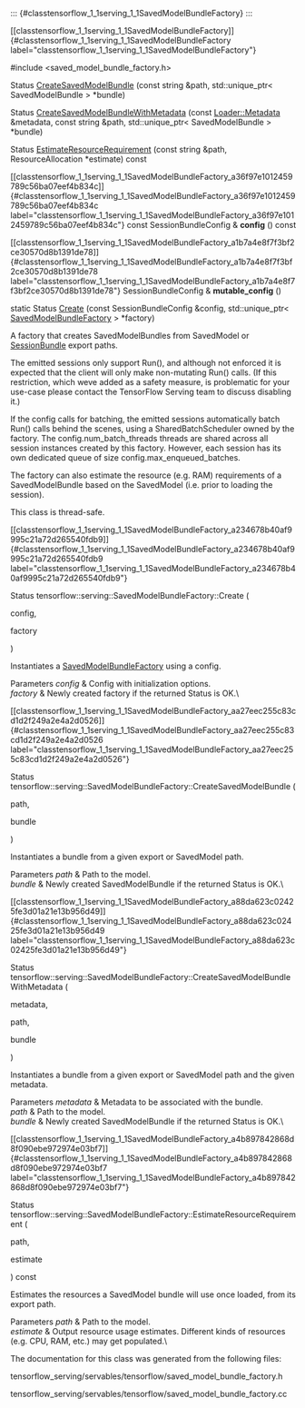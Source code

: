 ::: {#classtensorflow_1_1serving_1_1SavedModelBundleFactory}
:::

[\[classtensorflow\_1\_1serving\_1\_1SavedModelBundleFactory\]]{#classtensorflow_1_1serving_1_1SavedModelBundleFactory
label="classtensorflow_1_1serving_1_1SavedModelBundleFactory"}

\#include $<$saved\_model\_bundle\_factory.h$>$

Status
[CreateSavedModelBundle](#classtensorflow_1_1serving_1_1SavedModelBundleFactory_aa27eec255c83cd1d2f249a2e4a2d0526)
(const string &path, std::unique\_ptr$<$ SavedModelBundle $>$
$\ast$bundle)

Status
[CreateSavedModelBundleWithMetadata](#classtensorflow_1_1serving_1_1SavedModelBundleFactory_a88da623c02425fe3d01a21e13b956d49)
(const
[Loader::Metadata](#structtensorflow_1_1serving_1_1Loader_1_1Metadata)
&metadata, const string &path, std::unique\_ptr$<$ SavedModelBundle $>$
$\ast$bundle)

Status
[EstimateResourceRequirement](#classtensorflow_1_1serving_1_1SavedModelBundleFactory_a4b897842868d8f090ebe972974e03bf7)
(const string &path, ResourceAllocation $\ast$estimate) const

[\[classtensorflow\_1\_1serving\_1\_1SavedModelBundleFactory\_a36f97e1012459789c56ba07eef4b834c\]]{#classtensorflow_1_1serving_1_1SavedModelBundleFactory_a36f97e1012459789c56ba07eef4b834c
label="classtensorflow_1_1serving_1_1SavedModelBundleFactory_a36f97e1012459789c56ba07eef4b834c"}
const SessionBundleConfig & **config** () const

[\[classtensorflow\_1\_1serving\_1\_1SavedModelBundleFactory\_a1b7a4e8f7f3bf2ce30570d8b1391de78\]]{#classtensorflow_1_1serving_1_1SavedModelBundleFactory_a1b7a4e8f7f3bf2ce30570d8b1391de78
label="classtensorflow_1_1serving_1_1SavedModelBundleFactory_a1b7a4e8f7f3bf2ce30570d8b1391de78"}
SessionBundleConfig & **mutable\_config** ()

static Status
[Create](#classtensorflow_1_1serving_1_1SavedModelBundleFactory_a234678b40af9995c21a72d265540fdb9)
(const SessionBundleConfig &config, std::unique\_ptr$<$
[SavedModelBundleFactory](#classtensorflow_1_1serving_1_1SavedModelBundleFactory)
$>$ $\ast$factory)

A factory that creates SavedModelBundles from SavedModel or
[SessionBundle](#structtensorflow_1_1serving_1_1SessionBundle) export
paths.

The emitted sessions only support Run(), and although not enforced it is
expected that the client will only make non-mutating Run() calls. (If
this restriction, which weve added as a safety measure, is problematic
for your use-case please contact the TensorFlow Serving team to discuss
disabling it.)

If the config calls for batching, the emitted sessions automatically
batch Run() calls behind the scenes, using a SharedBatchScheduler owned
by the factory. The config.num\_batch\_threads threads are shared across
all session instances created by this factory. However, each session has
its own dedicated queue of size config.max\_enqueued\_batches.

The factory can also estimate the resource (e.g. RAM) requirements of a
SavedModelBundle based on the SavedModel (i.e. prior to loading the
session).

This class is thread-safe.

[\[classtensorflow\_1\_1serving\_1\_1SavedModelBundleFactory\_a234678b40af9995c21a72d265540fdb9\]]{#classtensorflow_1_1serving_1_1SavedModelBundleFactory_a234678b40af9995c21a72d265540fdb9
label="classtensorflow_1_1serving_1_1SavedModelBundleFactory_a234678b40af9995c21a72d265540fdb9"}

Status tensorflow::serving::SavedModelBundleFactory::Create (

config,

factory

)

Instantiates a
[SavedModelBundleFactory](#classtensorflow_1_1serving_1_1SavedModelBundleFactory)
using a config.

Parameters *config* & Config with initialization options.\
*factory* & Newly created factory if the returned Status is OK.\

[\[classtensorflow\_1\_1serving\_1\_1SavedModelBundleFactory\_aa27eec255c83cd1d2f249a2e4a2d0526\]]{#classtensorflow_1_1serving_1_1SavedModelBundleFactory_aa27eec255c83cd1d2f249a2e4a2d0526
label="classtensorflow_1_1serving_1_1SavedModelBundleFactory_aa27eec255c83cd1d2f249a2e4a2d0526"}

Status
tensorflow::serving::SavedModelBundleFactory::CreateSavedModelBundle (

path,

bundle

)

Instantiates a bundle from a given export or SavedModel path.

Parameters *path* & Path to the model.\
*bundle* & Newly created SavedModelBundle if the returned Status is OK.\

[\[classtensorflow\_1\_1serving\_1\_1SavedModelBundleFactory\_a88da623c02425fe3d01a21e13b956d49\]]{#classtensorflow_1_1serving_1_1SavedModelBundleFactory_a88da623c02425fe3d01a21e13b956d49
label="classtensorflow_1_1serving_1_1SavedModelBundleFactory_a88da623c02425fe3d01a21e13b956d49"}

Status
tensorflow::serving::SavedModelBundleFactory::CreateSavedModelBundleWithMetadata
(

metadata,

path,

bundle

)

Instantiates a bundle from a given export or SavedModel path and the
given metadata.

Parameters *metadata* & Metadata to be associated with the bundle.\
*path* & Path to the model.\
*bundle* & Newly created SavedModelBundle if the returned Status is OK.\

[\[classtensorflow\_1\_1serving\_1\_1SavedModelBundleFactory\_a4b897842868d8f090ebe972974e03bf7\]]{#classtensorflow_1_1serving_1_1SavedModelBundleFactory_a4b897842868d8f090ebe972974e03bf7
label="classtensorflow_1_1serving_1_1SavedModelBundleFactory_a4b897842868d8f090ebe972974e03bf7"}

Status
tensorflow::serving::SavedModelBundleFactory::EstimateResourceRequirement
(

path,

estimate

) const

Estimates the resources a SavedModel bundle will use once loaded, from
its export path.

Parameters *path* & Path to the model.\
*estimate* & Output resource usage estimates. Different kinds of
resources (e.g. CPU, RAM, etc.) may get populated.\

The documentation for this class was generated from the following files:

tensorflow\_serving/servables/tensorflow/saved\_model\_bundle\_factory.h

tensorflow\_serving/servables/tensorflow/saved\_model\_bundle\_factory.cc

